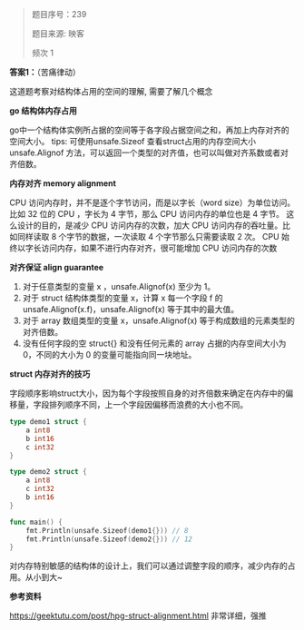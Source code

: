 > 题目序号：239
>
> 题目来源: 映客 
>
> 频次 1

**答案1：**（苦痛律动）

这道题考察对结构体占用的空间的理解, 需要了解几个概念

**go 结构体内存占用**

go中一个结构体实例所占据的空间等于各字段占据空间之和，再加上内存对齐的空间大小。
tips: 可使用unsafe.Sizeof 查看struct占用的内存空间大小
unsafe.Alignof 方法，可以返回一个类型的对齐值，也可以叫做对齐系数或者对齐倍数。

**内存对齐 memory alignment**

CPU 访问内存时，并不是逐个字节访问，而是以字长（word size）为单位访问。比如 32 位的 CPU ，字长为 4 字节，那么 CPU 访问内存的单位也是 4 字节。
这么设计的目的，是减少 CPU 访问内存的次数，加大 CPU 访问内存的吞吐量。比如同样读取 8 个字节的数据，一次读取 4 个字节那么只需要读取 2 次。
CPU 始终以字长访问内存，如果不进行内存对齐，很可能增加 CPU 访问内存的次数

**对齐保证 align guarantee**

1. 对于任意类型的变量 x ，unsafe.Alignof(x) 至少为 1。
2. 对于 struct 结构体类型的变量 x，计算 x 每一个字段 f 的 unsafe.Alignof(x.f)，unsafe.Alignof(x) 等于其中的最大值。
3. 对于 array 数组类型的变量 x，unsafe.Alignof(x) 等于构成数组的元素类型的对齐倍数。
4. 没有任何字段的空 struct{} 和没有任何元素的 array 占据的内存空间大小为 0，不同的大小为 0 的变量可能指向同一块地址。

**struct 内存对齐的技巧**

字段顺序影响struct大小，因为每个字段按照自身的对齐倍数来确定在内存中的偏移量，字段排列顺序不同，上一个字段因偏移而浪费的大小也不同。

```go
type demo1 struct {
	a int8
	b int16
	c int32
}

type demo2 struct {
	a int8
	c int32
	b int16
}

func main() {
	fmt.Println(unsafe.Sizeof(demo1{})) // 8
	fmt.Println(unsafe.Sizeof(demo2{})) // 12
}
```

对内存特别敏感的结构体的设计上，我们可以通过调整字段的顺序，减少内存的占用。从小到大~

**参考资料**

https://geektutu.com/post/hpg-struct-alignment.html 非常详细，强推